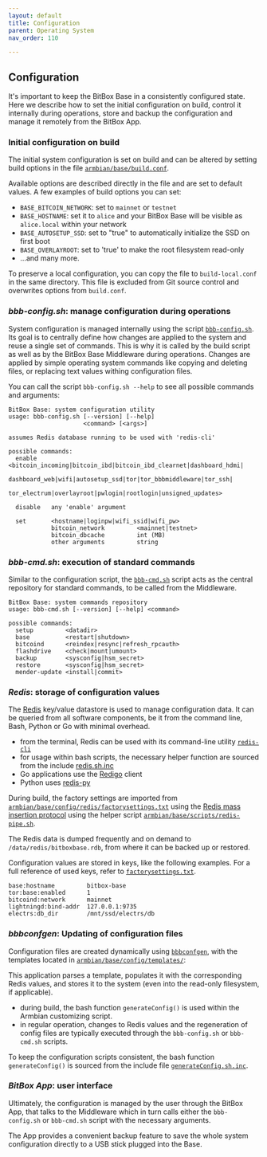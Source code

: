```yaml
---
layout: default
title: Configuration
parent: Operating System
nav_order: 110

---
```

## Configuration

It's important to keep the BitBox Base in a consistently configured state.
Here we describe how to set the initial configuration on build, control it internally during operations, store and backup the configuration and manage it remotely from the BitBox App.

### Initial configuration on build

The initial system configuration is set on build and can be altered by setting build options in the file [`armbian/base/build.conf`](https://github.com/digitalbitbox/bitbox-base/blob/master/armbian/base/build.conf).

Available options are described directly in the file and are set to default values.
A few examples of build options you can set:

* `BASE_BITCOIN_NETWORK`: set to `mainnet` or `testnet`
* `BASE_HOSTNAME`: set it to `alice` and your BitBox Base will be visible as `alice.local` within your network
* `BASE_AUTOSETUP_SSD`: set to "true" to automatically initialize the SSD on first boot
* `BASE_OVERLAYROOT`: set to 'true' to make the root filesystem read-only
* ...and many more.

To preserve a local configuration, you can copy the file to `build-local.conf` in the same directory. This file is excluded from Git source control and overwrites options from `build.conf`.

### *bbb-config.sh*: manage configuration during operations

System configuration is managed internally using the script [`bbb-config.sh`](https://github.com/digitalbitbox/bitbox-base/blob/master/armbian/base/scripts/bbb-config.sh).
Its goal is to centrally define how changes are applied to the system and reuse a single set of commands.
This is why it is called by the build script as well as by the BitBox Base Middleware during operations.
Changes are applied by simple operating system commands like copying and deleting files, or replacing text values withing configuration files.

You can call the script `bbb-config.sh --help` to see all possible commands and arguments:

```
BitBox Base: system configuration utility
usage: bbb-config.sh [--version] [--help]
                     <command> [<args>]

assumes Redis database running to be used with 'redis-cli'

possible commands:
  enable    <bitcoin_incoming|bitcoin_ibd|bitcoin_ibd_clearnet|dashboard_hdmi|
             dashboard_web|wifi|autosetup_ssd|tor|tor_bbbmiddleware|tor_ssh|
             tor_electrum|overlayroot|pwlogin|rootlogin|unsigned_updates>

  disable   any 'enable' argument

  set       <hostname|loginpw|wifi_ssid|wifi_pw>
            bitcoin_network         <mainnet|testnet>
            bitcoin_dbcache         int (MB)
            other arguments         string
```

### *bbb-cmd.sh*: execution of standard commands

Similar to the configuration script, the [`bbb-cmd.sh`](https://github.com/digitalbitbox/bitbox-base/blob/master/armbian/base/scripts/bbb-cmd.sh) script acts as the central repository for standard commands, to be called from the Middleware.

```
BitBox Base: system commands repository
usage: bbb-cmd.sh [--version] [--help] <command>

possible commands:
  setup         <datadir>
  base          <restart|shutdown>
  bitcoind      <reindex|resync|refresh_rpcauth>
  flashdrive    <check|mount|umount>
  backup        <sysconfig|hsm_secret>
  restore       <sysconfig|hsm_secret>
  mender-update <install|commit>
```

### *Redis*: storage of configuration values

The [Redis](https://redis.io/) key/value datastore is used to manage configuration data.
It can be queried from all software components, be it from the command line, Bash, Python or Go with minimal overhead.

* from the terminal, Redis can be used with its command-line utility [`redis-cli`](https://redis.io/topics/rediscli)
* for usage within bash scripts, the necessary helper function are sourced from the include [redis.sh.inc](https://github.com/digitalbitbox/bitbox-base/blob/master/armbian/base/scripts/include/redis.sh.inc)
* Go applications use the [Redigo](https://github.com/gomodule/redigo) client
* Python uses [redis-py](https://github.com/andymccurdy/redis-py)

During build, the factory settings are imported from [`armbian/base/config/redis/factorysettings.txt`](https://github.com/digitalbitbox/bitbox-base/blob/master/armbian/base/config/redis/factorysettings.txt) using the [Redis mass insertion protocol](https://redis.io/topics/mass-insert) using the helper script [`armbian/base/scripts/redis-pipe.sh`](https://github.com/digitalbitbox/bitbox-base/blob/master/armbian/base/scripts/redis-pipe.sh).

The Redis data is dumped frequently and on demand to `/data/redis/bitboxbase.rdb`, from where it can be backed up or restored.

Configuration values are stored in keys, like the following examples. For a full reference of used keys, refer to [`factorysettings.txt`](https://github.com/digitalbitbox/bitbox-base/blob/master/armbian/base/config/redis/factorysettings.txt).

```
base:hostname         bitbox-base
tor:base:enabled      1
bitcoind:network      mainnet
lightningd:bind-addr  127.0.0.1:9735
electrs:db_dir        /mnt/ssd/electrs/db
```

### *bbbconfgen*: Updating of configuration files

Configuration files are created dynamically using [`bbbconfgen`](https://github.com/digitalbitbox/bitbox-base/tree/master/tools/bbbconfgen), with the templates located in [`armbian/base/config/templates/`](https://github.com/digitalbitbox/bitbox-base/tree/master/armbian/base/config/templates):

This application parses a template, populates it with the corresponding Redis values, and stores it to the system (even into the read-only filesystem, if applicable).

* during build, the bash function `generateConfig()` is used within the Armbian customizing script.
* in regular operation, changes to Redis values and the regeneration of config files are typically executed through the `bbb-config.sh` or `bbb-cmd.sh` scripts.

To keep the configuration scripts consistent, the bash function `generateConfig()` is sourced from the include file [`generateConfig.sh.inc`](https://github.com/digitalbitbox/bitbox-base/blob/master/armbian/base/scripts/include/generateConfig.sh.inc).

### *BitBox App*: user interface

Ultimately, the configuration is managed by the user through the BitBox App, that talks to the Middleware which in turn calls either the `bbb-config.sh` or `bbb-cmd.sh` script with the necessary arguments.

The App provides a convenient backup feature to save the whole system configuration directly to a USB stick plugged into the Base.
